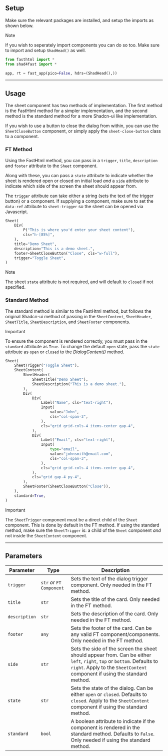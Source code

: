 ## Setup

Make sure the relevant packages are installed, and setup the imports as shown below.

> [!NOTE]
> If you wish to seperately import components you can do so too. Make sure to import and setup `ShadHead()` as well.

```python
from fasthtml import *
from shad4fast import *

app, rt = fast_app(pico=False, hdrs=(ShadHead(),))
```

---

## Usage

The sheet component has two methods of implementation. The first method is the FastHtml method for a simpler implementation, and the second method is the standard method for a more Shadcn-ui like implementation.

If you wish to use a button to close the dialog from within, you can use the `SheetCloseButton` component, or simply apply the `sheet-close-button` class to a component.

### FT Method

Using the FastHtml method, you can pass in a `trigger`, `title`, `description` and `footer` attribute to the `Sheet` component.

Along with these, you can pass a `state` attribute to indicate whether the sheet is rendered open or closed on initial load _and_ a `side` attribute to indicate which side of the screen the sheet should appear from.

The `trigger` attribute can take either a string (sets the text of the trigger button) or a component. If supplying a component, make sure to set the `data-ref` attribute to `sheet-trigger` so the sheet can be opened via Javascript.

```python
Sheet(
    Div(
        P("This is where you'd enter your sheet content"),
        cls="h-[85%]",
    ),
    title="Demo Sheet",
    description="This is a demo sheet.",
    footer=SheetCloseButton("Close", cls="w-full"),
    trigger="Toggle Sheet",
)
```

> [!NOTE]
> The sheet `state` attribute is not required, and will default to `closed` if not specified.

### Standard Method

The standard method is similar to the FastHtml method, but follows the original Shadcn-ui method of passing in the `SheetContent`, `SheetHeader`, `SheetTitle`, `SheetDescription`, and `SheetFooter` components.

> [!IMPORTANT]
> To ensure the component is rendered correctly, you must pass in the `standard` attribute as `True`. To change the default `open` state, pass the `state` attribute as `open` or `closed` to the _DialogContent()_ method.

```python
Sheet(
    SheetTrigger("Toggle Sheet"),
    SheetContent(
        SheetHeader(
            SheetTitle("Demo Sheet"),
            SheetDescription("This is a demo sheet."),
        ),
        Div(
            Div(
                Label("Name", cls="text-right"),
                Input(
                    value="John",
                    cls="col-span-3",
                ),
                cls="grid grid-cols-4 items-center gap-4",
            ),
            Div(
                Label("Email", cls="text-right"),
                Input(
                    type="email",
                    value="johnsmith@email.com",
                    cls="col-span-3",
                ),
                cls="grid grid-cols-4 items-center gap-4",
            ),
            cls="grid gap-4 py-4",
        ),
        SheetFooter(SheetCloseButton("Close")),
    ),
    standard=True,
)
```

> [!IMPORTANT]
> The `SheetTrigger` component must be a direct child of the `Sheet` component. This is done by default in the FT method. If using the standard method, make sure the `SheetTrigger` is: a child of the `Sheet` component _and_ not inside the `SheetContent` component.

---

## Parameters

| Parameter     | Type                      | Description                                                                                                                                                                                          |
| ------------- | ------------------------- | ---------------------------------------------------------------------------------------------------------------------------------------------------------------------------------------------------- |
| `trigger`     | `str` _or_ `FT Component` | Sets the text of the dialog trigger component. Only needed in the FT method.                                                                                                                         |
| `title`       | `str`                     | Sets the title of the card. Only needed in the FT method.                                                                                                                                            |
| `description` | `str`                     | Sets the description of the card. Only needed in the FT method.                                                                                                                                      |
| `footer`      | `any`                     | Sets the footer of the card. Can be any valid FT component/components. Only needed in the FT method.                                                                                                 |
| `side`        | `str`                     | Sets the side of the screen the sheet should appear from. Can be either `left`, `right`, `top` or `bottom`. Defaults to `right`. Apply to the `SheetContent` component if using the standard method. |
| `state`       | `str`                     | Sets the state of the dialog. Can be either `open` or `closed`. Defaults to `closed`. Apply to the `SheetContent` component if using the standard method.                                            |
| `standard`    | `bool`                    | A boolean attribute to indicate if the component is rendered in the standard method. Defaults to `False`. Only needed if using the standard method.                                                  |
